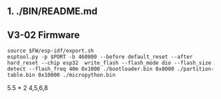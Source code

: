## 1. ./BIN/README.md


## V3-02 Firmware
```
source $FW/esp-idf/export.sh      
esptool.py -p $PORT -b 460800 --before default_reset --after hard_reset --chip esp32  write_flash --flash_mode dio --flash_size detect --flash_freq 40m 0x1000 ./bootloader.bin 0x8000 ./partition-table.bin 0x10000 ./micropython.bin
```


5.5 * 2
4,5,6,8

